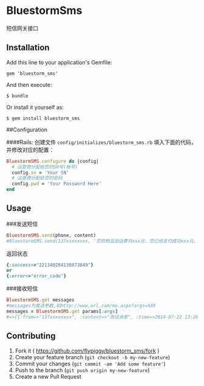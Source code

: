 # BluestormSms

短信网关接口

## Installation

Add this line to your application's Gemfile:

    gem 'bluestorm_sms'

And then execute:

    $ bundle

Or install it yourself as:

    $ gem install bluestorm_sms
    
##Configuration

####Rails:
创建文件 `config/initializes/bluestorm_sms.rb` 填入下面的代码，并修改对应的配置：

```ruby
BluestormSMS.configure do |config|
  # 运营商分配给您的SN号(帐号)
  config.sn = 'Your SN'
  # 运营商分配给您的密码
  config.pwd = 'Your Password Here'
end
```

## Usage
###发送短信
```ruby
BluestormSMS.send(phone, content)
#BluestormSMS.send(137xxxxxxxx, '您的物品加运费共xxx元，您已经支付成功xxx元。正在为您安排发货，保密包装。【签名】'))
```

返回状态
```ruby
{:success=>"221340284130873849"}
or
{:error=>"error_code"}
```
###接收短信
```ruby
BluestormSMS.get messages
#messages为推送参数,如http://www.url.com/mo.aspx?args=XXX
messages = BluestormSMS.get params[:args]
#=>[{:from=>"137xxxxxxxx", :content=>"测试消息", :time=>2014-07-22 13:26:54 +0800}]
```



## Contributing

1. Fork it ( https://github.com/flypiggy/bluestorm_sms/fork )
2. Create your feature branch (`git checkout -b my-new-feature`)
3. Commit your changes (`git commit -am 'Add some feature'`)
4. Push to the branch (`git push origin my-new-feature`)
5. Create a new Pull Request
